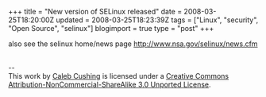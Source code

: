 +++
title = "New version of SELinux released"
date = 2008-03-25T18:20:00Z
updated = 2008-03-25T18:23:39Z
tags = ["Linux", "security", "Open Source", "selinux"]
blogimport = true 
type = "post"
+++

also see the selinux home/news page <a href="http://www.nsa.gov/selinux/news.cfm">http://www.nsa.gov/selinux/news.cfm</a><div class="blogger-post-footer"><br />--<br />
This <span xmlns:dc="http://purl.org/dc/elements/1.1/" href="http://purl.org/dc/dcmitype/Text" rel="dc:type">work</span> by <a xmlns:cc="http://creativecommons.org/ns#" href="http://www.xenoterracide.com" property="cc:attributionName" rel="cc:attributionURL">Caleb Cushing</a> is licensed under a <a rel="license" href="http://creativecommons.org/licenses/by-nc-sa/3.0/">Creative Commons Attribution-NonCommercial-ShareAlike 3.0 Unported License</a>.</div>
